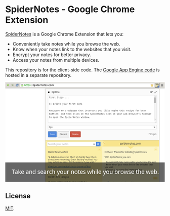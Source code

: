 SpiderNotes - Google Chrome Extension
=====================================

[SpiderNotes][download] is a Google Chrome Extension that lets you:

* Conveniently take notes while you browse the web.
* Know when your notes link to the websites that you visit.
* Encrypt your notes for better privacy.
* Access your notes from multiple devices.

This repository is for the client-side code. The [Google App Engine code][spidernotes-gae] is hosted in a separate repository.

![Screenshot][screenshot-image]

## License

[MIT][license].

[download]: https://chrome.google.com/webstore/detail/spidernotes/mgghkmeinhhcldkigpioebfjfghdeofl
[license]: /LICENSE
[screenshot-image]: /resources/screenshot-0.png
[spidernotes-gae]: https://github.com/andornaut/spidernotes-gae
